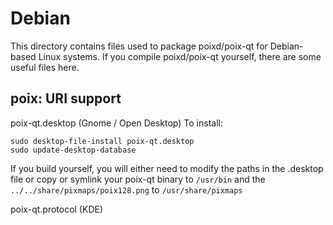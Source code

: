 
Debian
====================
This directory contains files used to package poixd/poix-qt
for Debian-based Linux systems. If you compile poixd/poix-qt yourself, there are some useful files here.

## poix: URI support ##


poix-qt.desktop  (Gnome / Open Desktop)
To install:

	sudo desktop-file-install poix-qt.desktop
	sudo update-desktop-database

If you build yourself, you will either need to modify the paths in
the .desktop file or copy or symlink your poix-qt binary to `/usr/bin`
and the `../../share/pixmaps/poix128.png` to `/usr/share/pixmaps`

poix-qt.protocol (KDE)

